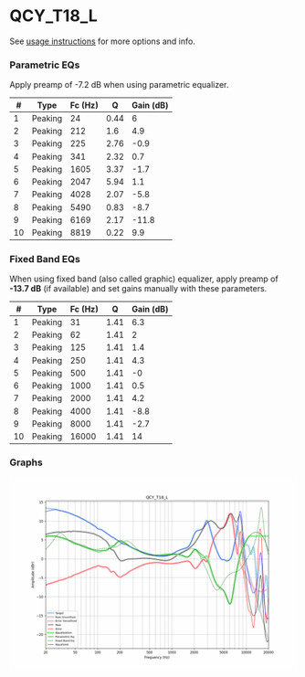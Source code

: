 # QCY_T18_L
See [usage instructions](https://github.com/jaakkopasanen/AutoEq#usage) for more options and info.

### Parametric EQs
Apply preamp of -7.2 dB when using parametric equalizer.

|   # | Type    |   Fc (Hz) |    Q |   Gain (dB) |
|-----|---------|-----------|------|-------------|
|   1 | Peaking |        24 | 0.44 |         6   |
|   2 | Peaking |       212 | 1.6  |         4.9 |
|   3 | Peaking |       225 | 2.76 |        -0.9 |
|   4 | Peaking |       341 | 2.32 |         0.7 |
|   5 | Peaking |      1605 | 3.37 |        -1.7 |
|   6 | Peaking |      2047 | 5.94 |         1.1 |
|   7 | Peaking |      4028 | 2.07 |        -5.8 |
|   8 | Peaking |      5490 | 0.83 |        -8.7 |
|   9 | Peaking |      6169 | 2.17 |       -11.8 |
|  10 | Peaking |      8819 | 0.22 |         9.9 |

### Fixed Band EQs
When using fixed band (also called graphic) equalizer, apply preamp of **-13.7 dB** (if available) and set gains manually with these parameters.

|   # | Type    |   Fc (Hz) |    Q |   Gain (dB) |
|-----|---------|-----------|------|-------------|
|   1 | Peaking |        31 | 1.41 |         6.3 |
|   2 | Peaking |        62 | 1.41 |         2   |
|   3 | Peaking |       125 | 1.41 |         1.4 |
|   4 | Peaking |       250 | 1.41 |         4.3 |
|   5 | Peaking |       500 | 1.41 |        -0   |
|   6 | Peaking |      1000 | 1.41 |         0.5 |
|   7 | Peaking |      2000 | 1.41 |         4.2 |
|   8 | Peaking |      4000 | 1.41 |        -8.8 |
|   9 | Peaking |      8000 | 1.41 |        -2.7 |
|  10 | Peaking |     16000 | 1.41 |        14   |

### Graphs
![](./QCY_T18_L.png)
